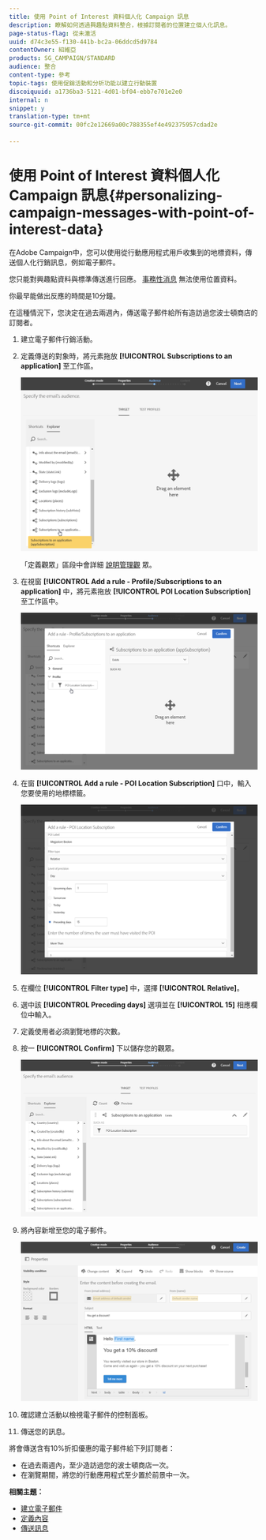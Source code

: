```yaml
---
title: 使用 Point of Interest 資料個人化 Campaign 訊息
description: 瞭解如何透過興趣點資料整合，根據訂閱者的位置建立個人化訊息。
page-status-flag: 從未激活
uuid: d74c3e55-f130-441b-bc2a-06ddcd5d9784
contentOwner: 紹維亞
products: SG_CAMPAIGN/STANDARD
audience: 整合
content-type: 參考
topic-tags: 使用促銷活動和分析功能以建立行動裝置
discoiquuid: a1736ba3-5121-4d01-bf04-ebb7e701e2e0
internal: n
snippet: y
translation-type: tm+mt
source-git-commit: 00fc2e12669a00c788355ef4e492375957cdad2e

---
```



# 使用 Point of Interest 資料個人化 Campaign 訊息{#personalizing-campaign-messages-with-point-of-interest-data}

在Adobe Campaign中，您可以使用從行動應用程式用戶收集到的地標資料，傳送個人化行銷訊息，例如電子郵件。

您只能對興趣點資料與標準傳送進行回應。 [事務性消息](../../channels/using/about-transactional-messaging.md) 無法使用位置資料。

你最早能做出反應的時間是10分鐘。

在這種情況下，您決定在過去兩週內，傳送電子郵件給所有造訪過您波士頓商店的訂閱者。

1. 建立電子郵件行銷活動。
1. 定義傳送的對象時，將元素拖放 **[!UICONTROL Subscriptions to an application]** 至工作區。

   ![](assets/poi_subscriptions_app.png)

   「定義觀眾」區段中會詳細 [說明管理觀](../../audiences/using/creating-audiences.md) 眾。

1. 在視窗 **[!UICONTROL Add a rule - Profile/Subscriptions to an application]** 中，將元素拖放 **[!UICONTROL POI Location Subscription]** 至工作區中。

   ![](assets/poi_add_rule_profile_subscription.png)

1. 在窗 **[!UICONTROL Add a rule - POI Location Subscription]** 口中，輸入您要使用的地標標籤。

   ![](assets/poi_location_subscription.png)

1. 在欄位 **[!UICONTROL Filter type]** 中，選擇 **[!UICONTROL Relative]**。
1. 選中該 **[!UICONTROL Preceding days]** 選項並在 **[!UICONTROL 15]** 相應欄位中輸入。
1. 定義使用者必須瀏覽地標的次數。
1. 按一 **[!UICONTROL Confirm]** 下以儲存您的觀眾。

   ![](assets/poi_subscriptions_app_audience_defined.png)

1. 將內容新增至您的電子郵件。

   ![](assets/poi_email_content.png)

1. 確認建立活動以檢視電子郵件的控制面板。
1. 傳送您的訊息。

將會傳送含有10%折扣優惠的電子郵件給下列訂閱者：

* 在過去兩週內，至少造訪過您的波士頓商店一次。
* 在瀏覽期間，將您的行動應用程式至少置於前景中一次。

**相關主題：**

* [建立電子郵件](../../channels/using/creating-an-email.md)
* [定義內容](../../designing/using/personalization.md#example-email-personalization)
* [傳送訊息](../../sending/using/confirming-the-send.md)

